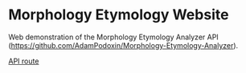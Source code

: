 # Morphology Etymology Website

Web demonstration of the Morphology Etymology Analyzer API (https://github.com/AdamPodoxin/Morphology-Etymology-Analyzer).

[API route](https://morphology-etymology-analyzer.fly.dev/)
